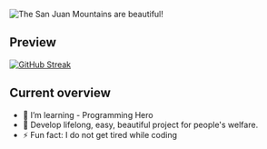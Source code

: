 
![The San Juan Mountains are beautiful!](https://i.ibb.co/8dK7vBG/489212.jpg " San Juan Mountains")


## Preview
[![GitHub Streak](https://github-readme-streak-stats.herokuapp.com?user=wdkammrul&theme=shadow-purple&hide_border=true&border_radius=7&mode=weekly&card_width=550&type=png)](https://git.io/streak-stats)


## Current overview

- 🌱 I’m learning - Programming Hero
- 🤔 Develop lifelong, easy, beautiful project for people's welfare.
- ⚡ Fun fact: I do not get tired while coding

